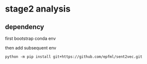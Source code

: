 # stage2 analysis

## dependency

first bootstrap conda env

then add subsequent env

```
python -m pip install git+https://github.com/epfml/sent2vec.git
```

